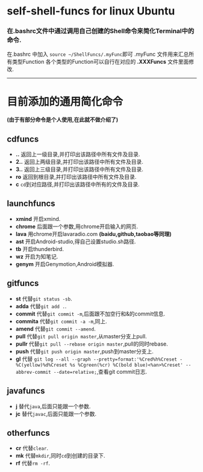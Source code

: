 self-shell-funcs for linux Ubuntu
================



### 在.bashrc文件中通过调用自己创建的Shell命令来简化Terminal中的命令.
在.bashrc 中加入 `source ~/ShellFuncs/.myFunc`即可
.myFunc 文件用来汇总所有类型Function
各个类型的Function可以自行在对应的 **.XXXFuncs** 文件里面修改.

---
# 目前添加的通用简化命令

#### (由于有部分命令是个人使用,在此就不做介绍了)

## cdfuncs
* **..**  返回上一级目录,并打印出该路径中所有文件及目录.
* **2..** 返回上两级目录,并打印出该路径中所有文件及目录.
* **3..** 返回上三级目录,并打印出该路径中所有文件及目录.
* **ro** 返回到根目录,并打印出该路径中所有文件及目录.
* **c** `cd`到对应路径,并打印出该路径中所有的文件及目录.

## launchfuncs
* **xmind** 开启xmind.
* **chrome** 后面跟一个参数,用chrome开启输入的网页.
* **lava** 用chrome开启lavaradio.com **(baidu,github,taobao等同理)**
* **ast** 开启Android-studio,得自己设置studio.sh路径.
* **tb** 开启thunderbird.
* **wz** 开启为知笔记.
* **genym** 开启Genymotion,Android模拟器.

## gitfuncs
* **st** 代替`git status -sb`.
* **adda** 代替`git add .`.
* **commit** 代替`git commit -m`,后面跟不加空行和&的commit信息.
* **commita** 代替`git commit -a -m`,同上.
* **amend** 代替`git commit --amend`.
* **pull** 代替`git pull origin master`,从master分支上pull.
* **pullr** 代替`git pull --rebase origin master`,pull的同时rebase.
* **push** 代替`git push origin master`,push到master分支上.
* **gl** 代替 `git log --all --graph --pretty=format:'%Cred%h%Creset -%C(yellow)%d%Creset %s %Cgreen(%cr) %C(bold blue)<%an>%Creset' --abbrev-commit --date=relative;`,查看git commit日志.

## javafuncs
* **j** 替代`java`,后面只能跟一个参数.
* **jc** 替代`javac`,后面只能跟一个参数.

## otherfuncs
* **cr** 代替`clear`.
* **mk** 代替`mkdir`,同时`cd`到创建的目录下.
* **rf** 代替`rm -rf`.
